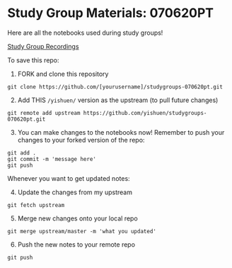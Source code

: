 # Study Group Materials: 070620PT

Here are all the notebooks used during study groups!

[Study Group Recordings](https://www.youtube.com/playlist?list=PLKnqdr1Q1F39hf8XZ2jDz9jMCnmLRJSPg)

To save this repo:

1. FORK and clone this repository
```
git clone https://github.com/[yourusername]/studygroups-070620pt.git
```

2. Add THIS `/yishuen/` version as the upstream (to pull future changes)
```
git remote add upstream https://github.com/yishuen/studygroups-070620pt.git
```

3. You can make changes to the notebooks now! Remember to push your changes to your forked version of the repo:
```
git add .
git commit -m 'message here'
git push
```

Whenever you want to get updated notes:

4. Update the changes from my upstream
```
git fetch upstream
```

5. Merge new changes onto your local repo
```
git merge upstream/master -m 'what you updated'
```

6. Push the new notes to your remote repo
```
git push
```
